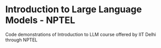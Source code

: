 # Introduction to Large Language Models - NPTEL
 Code demonstrations of Introduction to LLM course offered by IIT Delhi through NPTEL
